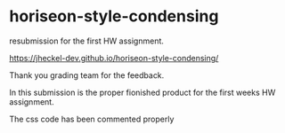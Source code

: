 # horiseon-style-condensing
resubmission for the first HW assignment.

https://jheckel-dev.github.io/horiseon-style-condensing/



Thank you grading team for the feedback. 

In this submission is the proper fionished product for the first weeks HW assignment.

The css code has been commented properly
